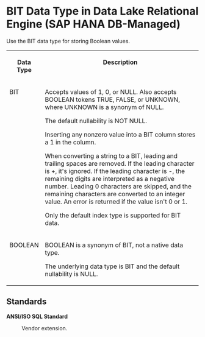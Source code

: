 <!-- loiodf33ae20802c4ee6bb901bf679648794 -->

# BIT Data Type in Data Lake Relational Engine \(SAP HANA DB-Managed\)

Use the BIT data type for storing Boolean values.




<table>
<tr>
<th valign="top">

Data Type

</th>
<th valign="top">

Description

</th>
</tr>
<tr>
<td valign="top">

BIT

</td>
<td valign="top">

Accepts values of 1, 0, or NULL. Also accepts BOOLEAN tokens TRUE, FALSE, or UNKNOWN, where UNKNOWN is a synonym of NULL.

The default nullability is NOT NULL.

Inserting any nonzero value into a BIT column stores a 1 in the column.

When converting a string to a BIT, leading and trailing spaces are removed. If the leading character is +, it's ignored. If the leading character is -, the remaining digits are interpreted as a negative number. Leading 0 characters are skipped, and the remaining characters are converted to an integer value. An error is returned if the value isn't 0 or 1.

Only the default index type is supported for BIT data.

</td>
</tr>
<tr>
<td valign="top">

BOOLEAN

</td>
<td valign="top">

BOOLEAN is a synonym of BIT, not a native data type.

The underlying data type is BIT and the default nullability is NULL.

</td>
</tr>
</table>



<a name="loiodf33ae20802c4ee6bb901bf679648794__section_pnj_dgk_nvb"/>

## Standards


<dl>
<dt><b>

ANSI/ISO SQL Standard

</b></dt>
<dd>

Vendor extension.



</dd>
</dl>

